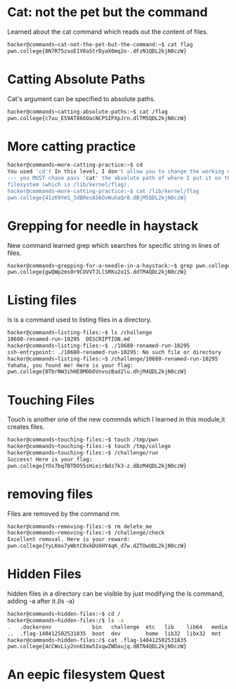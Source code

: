# Cat: not the pet but the command
Learned about the cat command which reads out the content of files.
~~~bash
hacker@commands~cat-not-the-pet-but-the-command:~$ cat flag
pwn.college{8N7R75zxoE1V0aStrDyaX0mq2o-.dFzN1QDL2kjN0czW}
~~~
# Catting Absolute Paths
Cat's argument can be specified to absolute paths.
~~~bash
hacker@commands~catting-absolute-paths:~$ cat /flag
pwn.college{c7uu_E59AT866OacNCPSIPXpJrn.dlTM5QDL2kjN0czW}
~~~
# More catting practice
~~~bash
hacker@commands~more-catting-practice:~$ cd
You used 'cd'! In this level, I don't allow you to change the working directory
--- you MUST chase pass 'cat' the absolute path of where I put it on the
filesystem (which is /lib/kernel/flag).
hacker@commands~more-catting-practice:~$ cat /lib/kernel/flag
pwn.college{41zK9Ym1_3dBResAS6OvWuhaQr8.dBjM5QDL2kjN0czW}
~~~
# Grepping for needle in haystack
New command learned grep which searches for specific string in lines of files.
~~~bash
hacker@commands~grepping-for-a-needle-in-a-haystack:~$ grep pwn.college /challenge/data.txt
pwn.college{gwQWp2ms0r9COVVTJLlSRKu2o1S.ddTM4QDL2kjN0czW}
~~~
# Listing files
ls is a command used to listing files in a directory.
~~~bash
hacker@commands~listing-files:~$ ls /challenge
10680-renamed-run-10295  DESCRIPTION.md
hacker@commands~listing-files:~$ ./10680-renamed-run-10295
ssh-entrypoint: ./10680-renamed-run-10295: No such file or directory
hacker@commands~listing-files:~$ /challenge/10680-renamed-run-10295
Yahaha, you found me! Here is your flag:
pwn.college{0TbrNW3ihHE0MObOVnvuzBad2lu.dhjM4QDL2kjN0czW}
~~~
# Touching Files
Touch is another one of the new commnds which I learned in this module,it creates files.
~~~bash
hacker@commands~touching-files:~$ touch /tmp/pwn
hacker@commands~touching-files:~$ touch /tmp/college
hacker@commands~touching-files:~$ /challenge/run
Success! Here is your flag:
pwn.college{YOs7bq7BTDO55sHieirBdz7k3-z.dBzM4QDL2kjN0czW}
~~~
# removing files
Files are removed by the command rm.
~~~bash
hacker@commands~removing-files:~$ rm delete_me
hacker@commands~removing-files:~$ /challenge/check
Excellent removal. Here is your reward:
pwn.college{YyLKmx7yWbtC0xkDUXHY4qK_d7w.dZTOwUDL2kjN0czW}
~~~
# Hidden Files
hidden files in a directory can be visible by just modifying the ls command, adding -a after it.(ls -a)
~~~bash
hacker@commands~hidden-files:~$ cd /
hacker@commands~hidden-files:/$ ls -a
.   .dockerenv             bin   challenge  etc   lib    lib64   media  nix  proc  run   srv  tmp  var
..  .flag-140412502531835  boot  dev        home  lib32  libx32  mnt    opt  root  sbin  sys  usr
hacker@commands~hidden-files:/$ cat .flag-140412502531835
pwn.college{4cCWvLiy2nn6Imw5IxqwZWDaujq.dBTN4QDL2kjN0czW}
~~~
# An eepic filesystem Quest




